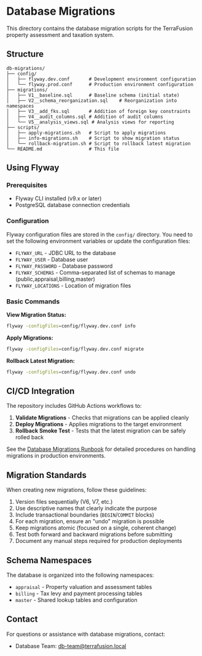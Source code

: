 # Database Migrations

This directory contains the database migration scripts for the TerraFusion property assessment and taxation system.

## Structure

```
db-migrations/
├── config/
│   ├── flyway.dev.conf       # Development environment configuration
│   └── flyway.prod.conf      # Production environment configuration
├── migrations/
│   ├── V1__baseline.sql      # Baseline schema (initial state)
│   ├── V2__schema_reorganization.sql    # Reorganization into namespaces
│   ├── V3__add_fks.sql       # Addition of foreign key constraints
│   ├── V4__audit_columns.sql # Addition of audit columns
│   └── V5__analysis_views.sql # Analysis views for reporting
├── scripts/
│   ├── apply-migrations.sh   # Script to apply migrations
│   ├── info-migrations.sh    # Script to show migration status
│   └── rollback-migration.sh # Script to rollback latest migration
└── README.md                 # This file
```

## Using Flyway

### Prerequisites

- Flyway CLI installed (v9.x or later)
- PostgreSQL database connection credentials

### Configuration

Flyway configuration files are stored in the `config/` directory. You need to set the following environment variables or update the configuration files:

- `FLYWAY_URL` - JDBC URL to the database
- `FLYWAY_USER` - Database user
- `FLYWAY_PASSWORD` - Database password
- `FLYWAY_SCHEMAS` - Comma-separated list of schemas to manage (public,appraisal,billing,master)
- `FLYWAY_LOCATIONS` - Location of migration files

### Basic Commands

**View Migration Status:**
```bash
flyway -configFiles=config/flyway.dev.conf info
```

**Apply Migrations:**
```bash
flyway -configFiles=config/flyway.dev.conf migrate
```

**Rollback Latest Migration:**
```bash
flyway -configFiles=config/flyway.dev.conf undo
```

## CI/CD Integration

The repository includes GitHub Actions workflows to:

1. **Validate Migrations** - Checks that migrations can be applied cleanly
2. **Deploy Migrations** - Applies migrations to the target environment
3. **Rollback Smoke Test** - Tests that the latest migration can be safely rolled back

See the [Database Migrations Runbook](../docs/runbooks/db-migrations.md) for detailed procedures on handling migrations in production environments.

## Migration Standards

When creating new migrations, follow these guidelines:

1. Version files sequentially (V6, V7, etc.)
2. Use descriptive names that clearly indicate the purpose
3. Include transactional boundaries (`BEGIN`/`COMMIT` blocks)
4. For each migration, ensure an "undo" migration is possible
5. Keep migrations atomic (focused on a single, coherent change)
6. Test both forward and backward migrations before submitting
7. Document any manual steps required for production deployments

## Schema Namespaces

The database is organized into the following namespaces:

- `appraisal` - Property valuation and assessment tables
- `billing` - Tax levy and payment processing tables
- `master` - Shared lookup tables and configuration

## Contact

For questions or assistance with database migrations, contact:
- Database Team: db-team@terrafusion.local